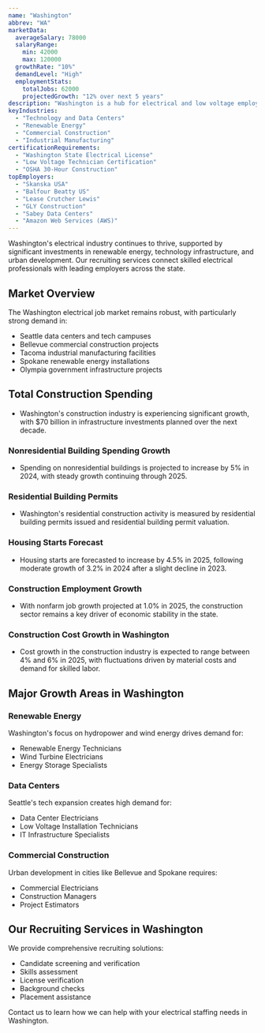 ```yaml
---
name: "Washington"
abbrev: "WA"
marketData:
  averageSalary: 78000
  salaryRange:
    min: 42000
    max: 120000
  growthRate: "10%"
  demandLevel: "High"
  employmentStats:
    totalJobs: 62000
    projectedGrowth: "12% over next 5 years"
description: "Washington is a hub for electrical and low voltage employment opportunities, driven by the state's booming technology, renewable energy, and construction sectors."
keyIndustries:
  - "Technology and Data Centers"
  - "Renewable Energy"
  - "Commercial Construction"
  - "Industrial Manufacturing"
certificationRequirements:
  - "Washington State Electrical License"
  - "Low Voltage Technician Certification"
  - "OSHA 30-Hour Construction"
topEmployers:
  - "Skanska USA"
  - "Balfour Beatty US"
  - "Lease Crutcher Lewis"
  - "GLY Construction"
  - "Sabey Data Centers"
  - "Amazon Web Services (AWS)"
---
```


Washington's electrical industry continues to thrive, supported by significant investments in renewable energy, technology infrastructure, and urban development. Our recruiting services connect skilled electrical professionals with leading employers across the state.

## Market Overview

The Washington electrical job market remains robust, with particularly strong demand in:
- Seattle data centers and tech campuses
- Bellevue commercial construction projects
- Tacoma industrial manufacturing facilities
- Spokane renewable energy installations
- Olympia government infrastructure projects

## Total Construction Spending

* Washington's construction industry is experiencing significant growth, with $70 billion in infrastructure investments planned over the next decade. 

### Nonresidential Building Spending Growth

* Spending on nonresidential buildings is projected to increase by 5% in 2024, with steady growth continuing through 2025. 

### Residential Building Permits

* Washington's residential construction activity is measured by residential building permits issued and residential building permit valuation. 

### Housing Starts Forecast

* Housing starts are forecasted to increase by 4.5% in 2025, following moderate growth of 3.2% in 2024 after a slight decline in 2023. 

### Construction Employment Growth

* With nonfarm job growth projected at 1.0% in 2025, the construction sector remains a key driver of economic stability in the state. 

### Construction Cost Growth in Washington

* Cost growth in the construction industry is expected to range between 4% and 6% in 2025, with fluctuations driven by material costs and demand for skilled labor.

## Major Growth Areas in Washington

### Renewable Energy
Washington's focus on hydropower and wind energy drives demand for:
- Renewable Energy Technicians
- Wind Turbine Electricians
- Energy Storage Specialists

### Data Centers
Seattle's tech expansion creates high demand for:
- Data Center Electricians
- Low Voltage Installation Technicians
- IT Infrastructure Specialists

### Commercial Construction
Urban development in cities like Bellevue and Spokane requires:
- Commercial Electricians
- Construction Managers
- Project Estimators

## Our Recruiting Services in Washington

We provide comprehensive recruiting solutions:
- Candidate screening and verification
- Skills assessment
- License verification
- Background checks
- Placement assistance

Contact us to learn how we can help with your electrical staffing needs in Washington.
